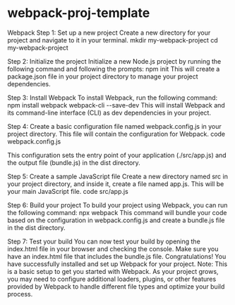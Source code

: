 # webpack-proj-template

Webpack
Step 1: Set up a new project Create a new directory for your project and navigate to it in your terminal.
mkdir my-webpack-project
cd my-webpack-project

Step 2: Initialize the project Initialize a new Node.js project by running the following command and following the prompts:
npm init
This will create a package.json file in your project directory to manage your project dependencies.

Step 3: Install Webpack To install Webpack, run the following command:
npm install webpack webpack-cli --save-dev
This will install Webpack and its command-line interface (CLI) as dev dependencies in your project.

Step 4: Create a basic configuration file named webpack.config.js in your project directory. This file will contain the configuration for Webpack.
code webpack.config.js

This configuration sets the entry point of your application (./src/app.js) and the output file (bundle.js) in the dist directory.

Step 5: Create a sample JavaScript file Create a new directory named src in your project directory, and inside it, create a file named app.js. This will be your main JavaScript file.
code src/app.js

Step 6: Build your project To build your project using Webpack, you can run the following command:
npx webpack
This command will bundle your code based on the configuration in webpack.config.js and create a bundle.js file in the dist directory.

Step 7: Test your build You can now test your build by opening the index.html file in your browser and checking the console. Make sure you have an index.html file that includes the bundle.js file.
Congratulations! You have successfully installed and set up Webpack for your project.
Note: This is a basic setup to get you started with Webpack. As your project grows, you may need to configure additional loaders, plugins, or other features provided by Webpack to handle different file types and optimize your build process.